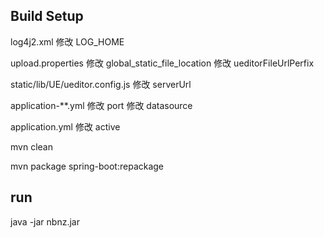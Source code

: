 ## Build Setup

log4j2.xml 
    修改 LOG_HOME 

upload.properties 
    修改 global_static_file_location
    修改 ueditorFileUrlPerfix    
    
static/lib/UE/ueditor.config.js
    修改 serverUrl
    
application-**.yml
    修改 port
    修改 datasource

application.yml
    修改  active


mvn clean

mvn package spring-boot:repackage

## run
java -jar nbnz.jar